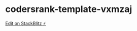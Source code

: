 # codersrank-template-vxmzaj

[Edit on StackBlitz ⚡️](https://stackblitz.com/edit/codersrank-template-vxmzaj)